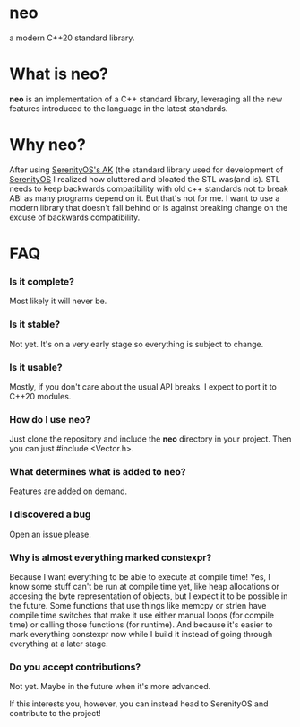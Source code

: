 # neo
a modern C++20 standard library.

# What is neo?
**neo** is an implementation of a C++ standard library, leveraging all the new features introduced to the language in the latest standards.

# Why neo?
After using [SerenityOS's AK](https://github.com/SerenityOS/serenity/tree/master/AK) (the standard library used for development of [SerenityOS](https://github.com/SerenityOS/serenity)
I realized how cluttered and bloated the STL was(and is). STL needs to keep backwards compatibility with old c++ standards not to break ABI as many programs depend on it. But that's not for me.
I want to use a modern library that doesn't fall behind or is against breaking change on the excuse of backwards compatibility.

# FAQ
### Is it complete?
Most likely it will never be.

### Is it stable?
Not yet. It's on a very early stage so everything is subject to change.

### Is it usable?
Mostly, if you don't care about the usual API breaks.
I expect to port it to C++20 modules.

### How do I use neo?
Just clone the repository and include the **neo** directory in your project. Then you can just #include <Vector.h>.

### What determines what is added to neo?
Features are added on demand.

### I discovered a bug
Open an issue please.

### Why is almost everything marked constexpr?
Because I want everything to be able to execute at compile time! Yes, I know some stuff can't be run at compile time yet, like heap allocations or accesing the byte representation of objects, but I expect it to be possible in the future. Some functions that use things like memcpy or strlen have compile time switches that make it use either manual loops (for compile time) or calling those functions (for runtime). And because it's easier to mark everything constexpr now while I build it instead of going through everything at a later stage.

### Do you accept contributions?
Not yet. Maybe in the future when it's more advanced.

If this interests you, however, you can instead head to SerenityOS and contribute to the project!
